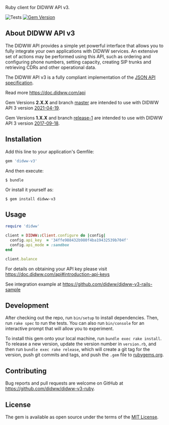 Ruby client for DIDWW API v3.

![Tests](https://github.com/didww/didww-v3-ruby/workflows/Tests/badge.svg)
[![Gem Version](https://badge.fury.io/rb/didww-v3.svg)](https://badge.fury.io/rb/didww-v3)

About DIDWW API v3
-----

The DIDWW API provides a simple yet powerful interface that allows you to fully integrate your own applications with DIDWW services. An extensive set of actions may be performed using this API, such as ordering and configuring phone numbers, setting capacity, creating SIP trunks and retrieving CDRs and other operational data.

The DIDWW API v3 is a fully compliant implementation of the [JSON API specification](http://jsonapi.org/format/).

Read more https://doc.didww.com/api

Gem Versions **2.X.X** and branch [master](https://github.com/didww/didww-v3-ruby) are intended to use with DIDWW API 3 version [2021-04-19](https://doc.didww.com/api3/2021-04-19/index.html).

Gem Versions **1.X.X** and branch [release-1](https://github.com/didww/didww-v3-ruby/tree/release-1) are intended to use with DIDWW API 3 version [2017-09-18](https://doc.didww.com/api3/2017-09-18/index.html).

## Installation

Add this line to your application's Gemfile:

```ruby
gem 'didww-v3'
```

And then execute:

    $ bundle

Or install it yourself as:

    $ gem install didww-v3

## Usage

```ruby
require 'didww'

client = DIDWW::Client.configure do |config|
  config.api_key  = '34ffe988432b980f4ba19432539b704f'
  config.api_mode = :sandbox
end

client.balance
```

For details on obtaining your API key please visit https://doc.didww.com/api#introduction-api-keys

See integration example at https://github.com/didww/didww-v3-rails-sample

## Development

After checking out the repo, run `bin/setup` to install dependencies. Then, run `rake spec` to run the tests. You can also run `bin/console` for an interactive prompt that will allow you to experiment.

To install this gem onto your local machine, run `bundle exec rake install`. To release a new version, update the version number in `version.rb`, and then run `bundle exec rake release`, which will create a git tag for the version, push git commits and tags, and push the `.gem` file to [rubygems.org](https://rubygems.org).

## Contributing

Bug reports and pull requests are welcome on GitHub at https://github.com/didww/didww-v3-ruby.

## License

The gem is available as open source under the terms of the [MIT License](https://opensource.org/licenses/MIT).
